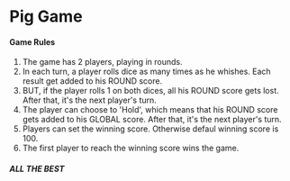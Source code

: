 <h1>Pig Game</h1>
<h4>Game Rules</h4>
<ol>
  <li>The game has 2 players, playing in rounds.</li>
  <li>In each turn, a player rolls dice as many times as he whishes. Each result get added to his ROUND score.</li>
  <li>BUT, if the player rolls 1 on both dices, all his ROUND score gets lost. After that, it's the next player's turn.</li>
  <li>The player can choose to 'Hold', which means that his ROUND score gets added to his GLOBAL score. After that, it's the next player's        turn.</li>
  <li>Players can set the winning score. Otherwise defaul winning score is 100.</li>
  <li>The first player to reach the winning score wins the game.</li>
</ol>
<h5>ALL THE BEST</h5>
